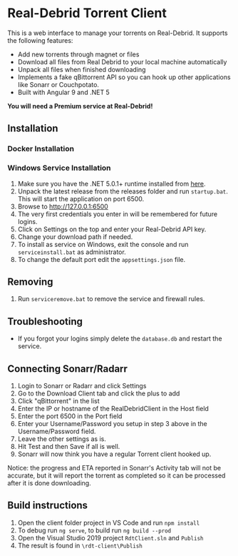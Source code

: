 # Real-Debrid Torrent Client

This is a web interface to manage your torrents on Real-Debrid. It supports the following features:

- Add new torrents through magnet or files
- Download all files from Real Debrid to your local machine automatically
- Unpack all files when finished downloading
- Implements a fake qBittorrent API so you can hook up other applications like Sonarr or Couchpotato.
- Built with Angular 9 and .NET 5

**You will need a Premium service at Real-Debrid!**

## Installation

### Docker Installation

### Windows Service Installation

1. Make sure you have the .NET 5.0.1+ runtime installed from [here](https://dotnet.microsoft.com/download).
1. Unpack the latest release from the releases folder and run `startup.bat`. This will start the application on port 6500.
1. Browse to http://127.0.0.1:6500
1. The very first credentials you enter in will be remembered for future logins.
1. Click on Settings on the top and enter your Real-Debrid API key.
1. Change your download path if needed.
1. To install as service on Windows, exit the console and run `serviceinstall.bat` as administrator.
1. To change the default port edit the `appsettings.json` file.

## Removing

1. Run `serviceremove.bat` to remove the service and firewall rules.

## Troubleshooting

- If you forgot your logins simply delete the `database.db` and restart the service.

## Connecting Sonarr/Radarr

1. Login to Sonarr or Radarr and click Settings
1. Go to the Download Client tab and click the plus to add
1. Click "qBittorrent" in the list
1. Enter the IP or hostname of the RealDebridClient in the Host field
1. Enter the port 6500 in the Port field
1. Enter your Username/Password you setup in step 3 above in the Username/Password field.
1. Leave the other settings as is.
1. Hit Test and then Save if all is well.
1. Sonarr will now think you have a regular Torrent client hooked up.

Notice: the progress and ETA reported in Sonarr's Activity tab will not be accurate, but it will report the torrent as completed so it can be processed after it is done downloading.

## Build instructions

1. Open the client folder project in VS Code and run `npm install`
2. To debug run `ng serve`, to build run `ng build --prod`
3. Open the Visual Studio 2019 project `RdtClient.sln` and `Publish`
4. The result is found in `\rdt-client\Publish`
